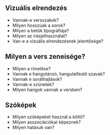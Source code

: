 ## Vizuális elrendezés
- Vannak-e versszakok?
- Milyen hosszúak a sorok?
- Milyen a betűk tipográfiája?
- Milyen az írásjelhasználat?
- Van-e a vizuális elrendezésnek jelentősége?

## Milyen a vers zeneisége?
- Milyen a rímelése?
- Vannak e hangutánzó, hangulatfestő szavak?
- Vannak e soráthajlások?
- Vannak-e szünetek? 
- Milyen hangok vannak a versben?
## Szóképek
-  Milyen szóképeket használ a költő?
- Milyen asszociációkat képeznek?
- Milyen hatásuk van?

## 